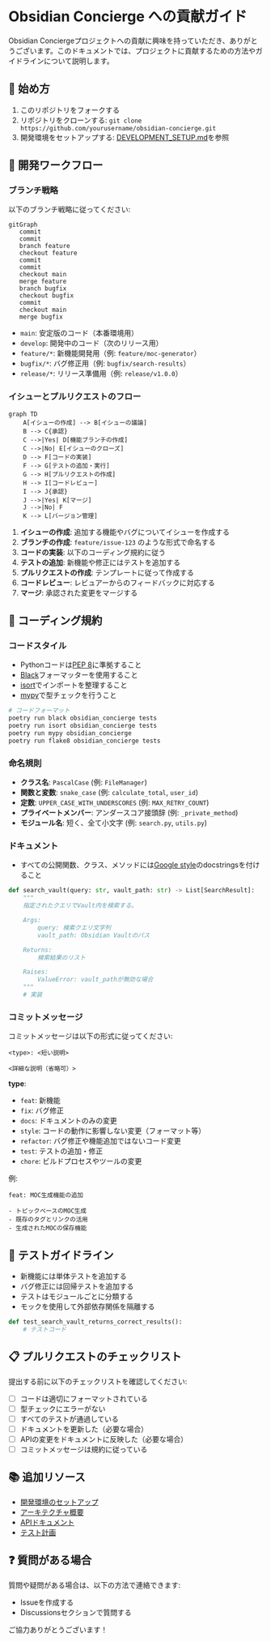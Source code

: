 # Obsidian Concierge への貢献ガイド

Obsidian Conciergeプロジェクトへの貢献に興味を持っていただき、ありがとうございます。このドキュメントでは、プロジェクトに貢献するための方法やガイドラインについて説明します。

## 🌱 始め方

1. このリポジトリをフォークする
2. リポジトリをクローンする: `git clone https://github.com/yourusername/obsidian-concierge.git`
3. 開発環境をセットアップする: [DEVELOPMENT_SETUP.md](docs/DEVELOPMENT_SETUP.md)を参照

## 🔄 開発ワークフロー

### ブランチ戦略

以下のブランチ戦略に従ってください:

```mermaid
gitGraph
   commit
   commit
   branch feature
   checkout feature
   commit
   commit
   checkout main
   merge feature
   branch bugfix
   checkout bugfix
   commit
   checkout main
   merge bugfix
```

- `main`: 安定版のコード（本番環境用）
- `develop`: 開発中のコード（次のリリース用）
- `feature/*`: 新機能開発用（例: `feature/moc-generator`）
- `bugfix/*`: バグ修正用（例: `bugfix/search-results`）
- `release/*`: リリース準備用（例: `release/v1.0.0`）

### イシューとプルリクエストのフロー

```mermaid
graph TD
    A[イシューの作成] --> B[イシューの議論]
    B --> C{承認}
    C -->|Yes| D[機能ブランチの作成]
    C -->|No| E[イシューのクローズ]
    D --> F[コードの実装]
    F --> G[テストの追加・実行]
    G --> H[プルリクエストの作成]
    H --> I[コードレビュー]
    I --> J{承認}
    J -->|Yes| K[マージ]
    J -->|No| F
    K --> L[バージョン管理]
```

1. **イシューの作成**: 追加する機能やバグについてイシューを作成する
2. **ブランチの作成**: `feature/issue-123` のような形式で命名する
3. **コードの実装**: 以下のコーディング規約に従う
4. **テストの追加**: 新機能や修正にはテストを追加する
5. **プルリクエストの作成**: テンプレートに従って作成する
6. **コードレビュー**: レビュアーからのフィードバックに対応する
7. **マージ**: 承認された変更をマージする

## 📝 コーディング規約

### コードスタイル

- Pythonコードは[PEP 8](https://peps.python.org/pep-0008/)に準拠すること
- [Black](https://github.com/psf/black)フォーマッターを使用すること
- [isort](https://pycqa.github.io/isort/)でインポートを整理すること
- [mypy](http://mypy-lang.org/)で型チェックを行うこと

```bash
# コードフォーマット
poetry run black obsidian_concierge tests
poetry run isort obsidian_concierge tests
poetry run mypy obsidian_concierge
poetry run flake8 obsidian_concierge tests
```

### 命名規則

- **クラス名**: `PascalCase` (例: `FileManager`)
- **関数と変数**: `snake_case` (例: `calculate_total`, `user_id`)
- **定数**: `UPPER_CASE_WITH_UNDERSCORES` (例: `MAX_RETRY_COUNT`)
- **プライベートメンバー**: アンダースコア接頭辞 (例: `_private_method`)
- **モジュール名**: 短く、全て小文字 (例: `search.py`, `utils.py`)

### ドキュメント

- すべての公開関数、クラス、メソッドには[Google style](https://sphinxcontrib-napoleon.readthedocs.io/en/latest/example_google.html)のdocstringsを付けること

```python
def search_vault(query: str, vault_path: str) -> List[SearchResult]:
    """
    指定されたクエリでVault内を検索する。

    Args:
        query: 検索クエリ文字列
        vault_path: Obsidian Vaultのパス

    Returns:
        検索結果のリスト

    Raises:
        ValueError: vault_pathが無効な場合
    """
    # 実装
```

### コミットメッセージ

コミットメッセージは以下の形式に従ってください:

```
<type>: <短い説明>

<詳細な説明（省略可）>
```

**type**:
- `feat`: 新機能
- `fix`: バグ修正
- `docs`: ドキュメントのみの変更
- `style`: コードの動作に影響しない変更（フォーマット等）
- `refactor`: バグ修正や機能追加ではないコード変更
- `test`: テストの追加・修正
- `chore`: ビルドプロセスやツールの変更

例:
```
feat: MOC生成機能の追加

- トピックベースのMOC生成
- 既存のタグとリンクの活用
- 生成されたMOCの保存機能
```

## 🧪 テストガイドライン

- 新機能には単体テストを追加する
- バグ修正には回帰テストを追加する
- テストはモジュールごとに分類する
- モックを使用して外部依存関係を隔離する

```python
def test_search_vault_returns_correct_results():
    # テストコード
```

## 📋 プルリクエストのチェックリスト

提出する前に以下のチェックリストを確認してください:

- [ ] コードは適切にフォーマットされている
- [ ] 型チェックにエラーがない
- [ ] すべてのテストが通過している
- [ ] ドキュメントを更新した（必要な場合）
- [ ] APIの変更をドキュメントに反映した（必要な場合）
- [ ] コミットメッセージは規約に従っている

## 📚 追加リソース

- [開発環境のセットアップ](docs/DEVELOPMENT_SETUP.md)
- [アーキテクチャ概要](ARCHITECTURE.md)
- [APIドキュメント](docs/api/API_DOCUMENTATION.md)
- [テスト計画](docs/TEST_PLAN.md)

## ❓ 質問がある場合

質問や疑問がある場合は、以下の方法で連絡できます:

- Issueを作成する
- Discussionsセクションで質問する

ご協力ありがとうございます！